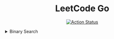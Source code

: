 <div align="center">
  <h1>LeetCode Go</h1>

  <p>
    <a href="https://github.com/cqroot/leetcode-go/actions">
      <img src="https://github.com/cqroot/leetcode-go/workflows/test/badge.svg" alt="Action Status" />
    </a>
  </p>
</div>

<details>
    <summary>Binary Search</summary>

| Title                                                                                                             | Solution                                                                                                             |
| ----------------------------------------------------------------------------------------------------------------- | -------------------------------------------------------------------------------------------------------------------- |
| [0704. Binary Search](https://leetcode.com/problems/binary-search/)                                               | [solution](https://github.com/cqroot/leetcode-go/blob/main/solutions/P0704_binary-search/solution.go)                |
| [0374. Guess Number Higher or Lower](https://leetcode.com/problems/guess-number-higher-or-lower/)                 | [solution](https://github.com/cqroot/leetcode-go/blob/main/solutions/P0374_guess-number-higher-or-lower/solution.go) |
| [0069. Sqrt(x)](https://leetcode.com/problems/sqrtx/)                                                             | [solution](https://github.com/cqroot/leetcode-go/blob/main/solutions/P0069_sqrtx/solution.go)                        |
| [0278. First Bad Version](https://leetcode.com/problems/first-bad-version/)                                       | [solution](https://github.com/cqroot/leetcode-go/blob/main/solutions/P0278_first-bad-version)                        |
| [0162. Find Peak Element](https://leetcode.com/problems/find-peak-element/)                                       | [solution](https://github.com/cqroot/leetcode-go/blob/main/solutions/P0162_find-peak-element)                        |
| [0033. Search in Rotated Sorted Array](https://leetcode.com/problems/search-in-rotated-sorted-array/)             | [solution](https://github.com/cqroot/leetcode-go/blob/main/solutions/P0033_search-in-rotated-sorted-array)           |
| [0153. Find Minimum in Rotated Sorted Array](https://leetcode.com/problems/find-minimum-in-rotated-sorted-array/) | [solution](https://github.com/cqroot/leetcode-go/blob/main/solutions/P0153_find-minimum-in-rotated-sorted-array)     |

</details>

